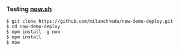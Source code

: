 ### Testing [now.sh](http://now.sh)

```
$ git clone https://github.com/milanchheda/now-demo-deploy.git
$ cd now-demo-deploy
$ npm install -g now
$ npm install
$ now
```
